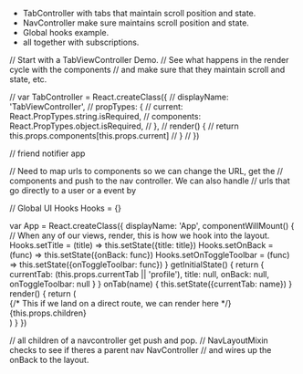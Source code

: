- TabController with tabs that maintain scroll position and state.
- NavController make sure maintains scroll position and state. 
- Global hooks example.
- all together with subscriptions.



// Start with a TabViewController Demo.
// See what happens in the render cycle with the components
// and make sure that they maintain scroll and state, etc.

// var TabController = React.createClass({
//   displayName: 'TabViewController',
//   propTypes: {
//     current: React.PropTypes.string.isRequired,
//     components: React.PropTypes.object.isRequired,
//   },
//   render() {
//     return this.props.components[this.props.current]
//   }
// })



// friend notifier app



// Need to map urls to components so we can change the URL, get the
// components and push to the nav controller. We can also handle 
// urls that go directly to a user or a event by 


// Global UI Hooks
Hooks = {}


var App = React.createClass({
  displayName: 'App',
  componentWillMount() {
    // When any of our views, render, this is how we hook into the layout.
    Hooks.setTitle = (title) => this.setState({title: title})
    Hooks.setOnBack = (func) => this.setState({onBack: func})
    Hooks.setOnToggleToolbar = (func) => this.setState({onToggleToolbar: func})
  }
  getInitialState() {
    return {
      currentTab: (this.props.currentTab || 'profile'),
      title: null,
      onBack: null,
      onToggleToolbar: null
    }
  }
  onTab(name) { 
    this.setState({currentTab: name})
  }
  render() {
    return (
      <Layout title={this.state.title} 
              onBack={this.state.onBack} 
              onToggleToolbar={this.state.onToggleToolbar}>
        <TabController selected={this.state.currentTab}>
          <Tab name="profile">
            <NavController>
              <Profile/>
            </NavController>
          </Tab>
          <Tab name="feed">
            <NavController>
              <Feed/>
            </NavController>
          </Tab>
          <Tab name="explore">
            <NavController>
              <Explore/>
            </NavController>
          </Tab>    
          <Tab name="other">
            {/* This if we land on a direct route, we can render here */}
            {this.props.children}
          </Tab>        
        </TabController>
      </Layout>
    )
  }
})

// all children of a navcontroller get push and pop.
// NavLayoutMixin checks to see if theres a parent nav NavController
// and wires up the onBack to the layout.
